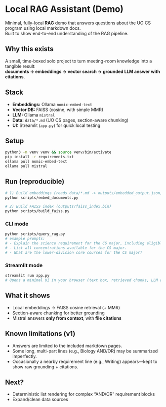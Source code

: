 # Local RAG Assistant (Demo)

Minimal, fully-local **RAG** demo that answers questions about the UO CS program using local markdown docs.  
Built to show end-to-end understanding of the RAG pipeline.

## Why this exists
A small, time-boxed solo project to turn meeting-room knowledge into a tangible result:  
**documents → embeddings → vector search → grounded LLM answer with citations**.

## Stack
- **Embeddings:** Ollama `nomic-embed-text`  
- **Vector DB:** FAISS (cosine, with simple MMR)  
- **LLM:** Ollama `mistral`  
- **Data:** `data/*.md` (UO CS pages, section-aware chunking)  
- **UI:** Streamlit (`app.py`) for quick local testing

## Setup
```bash
python3 -m venv venv && source venv/bin/activate
pip install -r requirements.txt
ollama pull nomic-embed-text
ollama pull mistral
```

## Run (reproducible)
```bash
# 1) Build embeddings (reads data/*.md -> outputs/embedded_output.json)
python scripts/embed_documents.py

# 2) Build FAISS index (outputs/faiss_index.bin)
python scripts/build_faiss.py
```

### CLI mode
```bash
python scripts/query_rag.py
# example prompts:
# - Explain the science requirement for the CS major, including eligible subjects.
# - List all concentrations available for the CS major.
# - What are the lower-division core courses for the CS major?
```

### Streamlit mode
```bash
streamlit run app.py
# Opens a minimal UI in your browser (text box, retrieved chunks, LLM answer)
```

## What it shows
- Local embeddings → FAISS cosine retrieval (+ MMR)  
- Section-aware chunking for better grounding  
- Mistral answers **only from context**, with **file citations**

## Known limitations (v1)
- Answers are limited to the included markdown pages.  
- Some long, multi-part lines (e.g., Biology AND/OR) may be summarized imperfectly.  
- Occasionally a nearby requirement line (e.g., Writing) appears—kept to show raw grounding + citations.

## Next?
- Deterministic list rendering for complex “AND/OR” requirement blocks  
- Expand/clean data sources
